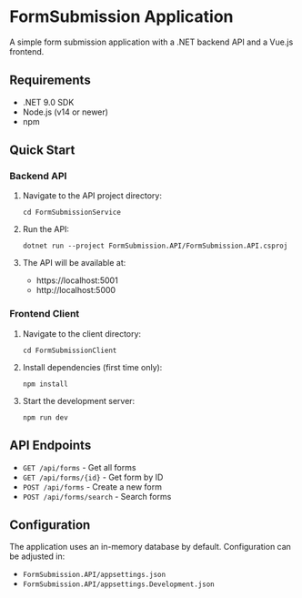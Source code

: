 # FormSubmission Application

A simple form submission application with a .NET backend API and a Vue.js frontend.

## Requirements

- .NET 9.0 SDK
- Node.js (v14 or newer)
- npm

## Quick Start

### Backend API

1. Navigate to the API project directory:
   ```
   cd FormSubmissionService
   ```

2. Run the API:
   ```
   dotnet run --project FormSubmission.API/FormSubmission.API.csproj
   ```

3. The API will be available at:
   - https://localhost:5001
   - http://localhost:5000

### Frontend Client

1. Navigate to the client directory:
   ```
   cd FormSubmissionClient
   ```

2. Install dependencies (first time only):
   ```
   npm install
   ```

3. Start the development server:
   ```
   npm run dev
   ```
   
## API Endpoints

- `GET /api/forms` - Get all forms
- `GET /api/forms/{id}` - Get form by ID
- `POST /api/forms` - Create a new form
- `POST /api/forms/search` - Search forms

## Configuration

The application uses an in-memory database by default. Configuration can be adjusted in:
- `FormSubmission.API/appsettings.json`
- `FormSubmission.API/appsettings.Development.json` 